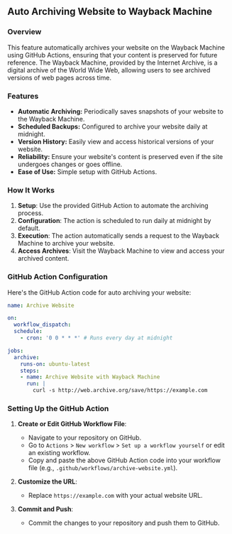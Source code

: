 ## Auto Archiving Website to Wayback Machine

### Overview

This feature automatically archives your website on the Wayback Machine using GitHub Actions, ensuring that your content is preserved for future reference. The Wayback Machine, provided by the Internet Archive, is a digital archive of the World Wide Web, allowing users to see archived versions of web pages across time.

### Features

- **Automatic Archiving:** Periodically saves snapshots of your website to the Wayback Machine.
- **Scheduled Backups:** Configured to archive your website daily at midnight.
- **Version History:** Easily view and access historical versions of your website.
- **Reliability:** Ensure your website's content is preserved even if the site undergoes changes or goes offline.
- **Ease of Use:** Simple setup with GitHub Actions.

### How It Works

1. **Setup**: Use the provided GitHub Action to automate the archiving process.
2. **Configuration**: The action is scheduled to run daily at midnight by default.
3. **Execution**: The action automatically sends a request to the Wayback Machine to archive your website.
4. **Access Archives**: Visit the Wayback Machine to view and access your archived content.

### GitHub Action Configuration

Here's the GitHub Action code for auto archiving your website:

```yaml
name: Archive Website

on:
  workflow_dispatch:
  schedule:
    - cron: '0 0 * * *' # Runs every day at midnight

jobs:
  archive:
    runs-on: ubuntu-latest
    steps:
    - name: Archive Website with Wayback Machine
      run: |
        curl -s http://web.archive.org/save/https://example.com
```

### Setting Up the GitHub Action

1. **Create or Edit GitHub Workflow File**:
   - Navigate to your repository on GitHub.
   - Go to `Actions` > `New workflow` > `Set up a workflow yourself` or edit an existing workflow.
   - Copy and paste the above GitHub Action code into your workflow file (e.g., `.github/workflows/archive-website.yml`).

2. **Customize the URL**:
   - Replace `https://example.com` with your actual website URL.

3. **Commit and Push**:
   - Commit the changes to your repository and push them to GitHub.
